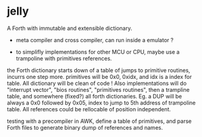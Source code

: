 # jelly

A Forth with immutable and extensible dictionary.

- meta compiler and cross compiler, can run inside a emulator ?

- to simplifly implementations for other MCU or CPU, maybe use a trampoline with primitives references. 

the Forth dictionary starts down of a table of jumps to primitive routines, incurrs one step more. primitives will be 0x0, 0xidx, and idx is a index for table. All dictionary will be clean of code ! Also implementations will do "interrupt vector", "bios routines", "primitives routines", then a trampline table, and somewhere (fixed?) all forth dictionaries. Eg. a DUP will be always a 0x0 followed by 0x05, index to jump to 5th address of trampoline table. All references could be rellocable of position independent.

testing with a precompiler in AWK, define a table of primitives, and parse Forth files to generate binary dump of references and names.
